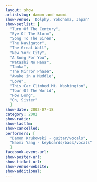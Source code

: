 ```yaml
---
layout: show
artistslug: damon-and-naomi
show-venue: 'Dolphy, Yokohama, Japan'
show-setlist: [
  "Turn Of The Century",
  "Eye Of The Storm",
  "Song To The Siren",
  "The Navigator",
  "The Great Wall",
  "New York City",
  "A Song For You",
  "Watashi No Hana",
  "Tanka",
  "The Mirror Phase",
  "Awake in a Muddle",
  "Love",
  "This Car Climbed Mt. Washington",
  "Tour Of The World",
  "How Long",
  "Oh, Sister"
  ]
show-date: 2002-07-18
category: 2002
show-radio: 
show-lastfm: 
show-cancelled: 
performers: [
  "Damon Krukowski - guitar/vocals",
  "Naomi Yang - keyboards/bass/vocals"
  ]
facebook-event-url: 
show-poster-url: 
show-ticket-url: 
show-venue-website: 
show-additional: 
---
```


